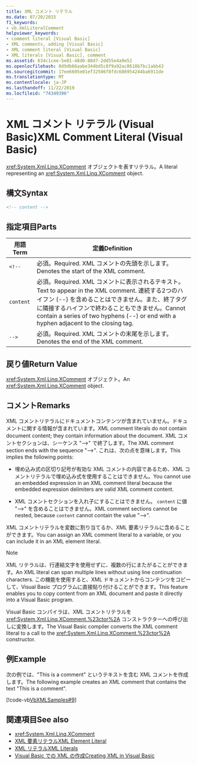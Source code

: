 ```yaml
---
title: XML コメント リテラル
ms.date: 07/20/2015
f1_keywords:
- vb.XmlLiteralComment
helpviewer_keywords:
- comment literal [Visual Basic]
- XML comments, adding [Visual Basic]
- XML comment literal [Visual Basic]
- XML literals [Visual Basic], comment
ms.assetid: 634c1cee-5e01-48d0-88d7-2dd55e4a9e52
ms.openlocfilehash: 8d9db66aabe344bd5c8f9a92ac8618b7bc1abb43
ms.sourcegitcommit: 17ee6605e01ef32506f8fdc686954244ba6911de
ms.translationtype: MT
ms.contentlocale: ja-JP
ms.lasthandoff: 11/22/2019
ms.locfileid: "74349396"
---
```

# <a name="xml-comment-literal-visual-basic"></a><span data-ttu-id="15bcd-102">XML コメント リテラル (Visual Basic)</span><span class="sxs-lookup"><span data-stu-id="15bcd-102">XML Comment Literal (Visual Basic)</span></span>
<span data-ttu-id="15bcd-103"><xref:System.Xml.Linq.XComment> オブジェクトを表すリテラル。</span><span class="sxs-lookup"><span data-stu-id="15bcd-103">A literal representing an <xref:System.Xml.Linq.XComment> object.</span></span>  
  
## <a name="syntax"></a><span data-ttu-id="15bcd-104">構文</span><span class="sxs-lookup"><span data-stu-id="15bcd-104">Syntax</span></span>  
  
```xml  
<!-- content -->  
```  
  
## <a name="parts"></a><span data-ttu-id="15bcd-105">指定項目</span><span class="sxs-lookup"><span data-stu-id="15bcd-105">Parts</span></span>  
  
|<span data-ttu-id="15bcd-106">用語</span><span class="sxs-lookup"><span data-stu-id="15bcd-106">Term</span></span>|<span data-ttu-id="15bcd-107">定義</span><span class="sxs-lookup"><span data-stu-id="15bcd-107">Definition</span></span>|  
|---|---|  
|`<!--`|<span data-ttu-id="15bcd-108">必須。</span><span class="sxs-lookup"><span data-stu-id="15bcd-108">Required.</span></span> <span data-ttu-id="15bcd-109">XML コメントの先頭を示します。</span><span class="sxs-lookup"><span data-stu-id="15bcd-109">Denotes the start of the XML comment.</span></span>|  
|`content`|<span data-ttu-id="15bcd-110">必須。</span><span class="sxs-lookup"><span data-stu-id="15bcd-110">Required.</span></span> <span data-ttu-id="15bcd-111">XML コメントに表示されるテキスト。</span><span class="sxs-lookup"><span data-stu-id="15bcd-111">Text to appear in the XML comment.</span></span> <span data-ttu-id="15bcd-112">連続する2つのハイフン (--) を含めることはできません。また、終了タグに隣接するハイフンで終わることもできません。</span><span class="sxs-lookup"><span data-stu-id="15bcd-112">Cannot contain a series of two hyphens (--) or end with a hyphen adjacent to the closing tag.</span></span>|  
|`-->`|<span data-ttu-id="15bcd-113">必須。</span><span class="sxs-lookup"><span data-stu-id="15bcd-113">Required.</span></span> <span data-ttu-id="15bcd-114">XML コメントの末尾を示します。</span><span class="sxs-lookup"><span data-stu-id="15bcd-114">Denotes the end of the XML comment.</span></span>|  
  
## <a name="return-value"></a><span data-ttu-id="15bcd-115">戻り値</span><span class="sxs-lookup"><span data-stu-id="15bcd-115">Return Value</span></span>  
 <span data-ttu-id="15bcd-116"><xref:System.Xml.Linq.XComment> オブジェクト。</span><span class="sxs-lookup"><span data-stu-id="15bcd-116">An <xref:System.Xml.Linq.XComment> object.</span></span>  
  
## <a name="remarks"></a><span data-ttu-id="15bcd-117">コメント</span><span class="sxs-lookup"><span data-stu-id="15bcd-117">Remarks</span></span>  
 <span data-ttu-id="15bcd-118">XML コメントリテラルにドキュメントコンテンツが含まれていません。ドキュメントに関する情報が含まれています。</span><span class="sxs-lookup"><span data-stu-id="15bcd-118">XML comment literals do not contain document content; they contain information about the document.</span></span> <span data-ttu-id="15bcd-119">XML コメントセクションは、シーケンス "-->" で終了します。</span><span class="sxs-lookup"><span data-stu-id="15bcd-119">The XML comment section ends with the sequence "-->".</span></span> <span data-ttu-id="15bcd-120">これは、次の点を意味します。</span><span class="sxs-lookup"><span data-stu-id="15bcd-120">This implies the following points:</span></span>  
  
- <span data-ttu-id="15bcd-121">埋め込み式の区切り記号が有効な XML コメントの内容であるため、XML コメントリテラルで埋め込み式を使用することはできません。</span><span class="sxs-lookup"><span data-stu-id="15bcd-121">You cannot use an embedded expression in an XML comment literal because the embedded expression delimiters are valid XML comment content.</span></span>  
  
- <span data-ttu-id="15bcd-122">XML コメントセクションを入れ子にすることはできません。 `content` に値 "-->" を含めることはできません。</span><span class="sxs-lookup"><span data-stu-id="15bcd-122">XML comment sections cannot be nested, because `content` cannot contain the value "-->".</span></span>  
  
 <span data-ttu-id="15bcd-123">XML コメントリテラルを変数に割り当てるか、XML 要素リテラルに含めることができます。</span><span class="sxs-lookup"><span data-stu-id="15bcd-123">You can assign an XML comment literal to a variable, or you can include it in an XML element literal.</span></span>  
  
> [!NOTE]
> <span data-ttu-id="15bcd-124">XML リテラルは、行連結文字を使用せずに、複数の行にまたがることができます。</span><span class="sxs-lookup"><span data-stu-id="15bcd-124">An XML literal can span multiple lines without using line continuation characters.</span></span> <span data-ttu-id="15bcd-125">この機能を使用すると、XML ドキュメントからコンテンツをコピーして、Visual Basic プログラムに直接貼り付けることができます。</span><span class="sxs-lookup"><span data-stu-id="15bcd-125">This feature enables you to copy content from an XML document and paste it directly into a Visual Basic program.</span></span>  
  
 <span data-ttu-id="15bcd-126">Visual Basic コンパイラは、XML コメントリテラルを <xref:System.Xml.Linq.XComment.%23ctor%2A> コンストラクターへの呼び出しに変換します。</span><span class="sxs-lookup"><span data-stu-id="15bcd-126">The Visual Basic compiler converts the XML comment literal to a call to the <xref:System.Xml.Linq.XComment.%23ctor%2A> constructor.</span></span>  
  
## <a name="example"></a><span data-ttu-id="15bcd-127">例</span><span class="sxs-lookup"><span data-stu-id="15bcd-127">Example</span></span>  
 <span data-ttu-id="15bcd-128">次の例では、"This is a comment" というテキストを含む XML コメントを作成します。</span><span class="sxs-lookup"><span data-stu-id="15bcd-128">The following example creates an XML comment that contains the text "This is a comment".</span></span>  
  
 [!code-vb[VbXMLSamples#9](~/samples/snippets/visualbasic/VS_Snippets_VBCSharp/VbXMLSamples/VB/XMLSamples4.vb#9)]  
  
## <a name="see-also"></a><span data-ttu-id="15bcd-129">関連項目</span><span class="sxs-lookup"><span data-stu-id="15bcd-129">See also</span></span>

- <xref:System.Xml.Linq.XComment>
- [<span data-ttu-id="15bcd-130">XML 要素リテラル</span><span class="sxs-lookup"><span data-stu-id="15bcd-130">XML Element Literal</span></span>](../../../visual-basic/language-reference/xml-literals/xml-element-literal.md)
- [<span data-ttu-id="15bcd-131">XML リテラル</span><span class="sxs-lookup"><span data-stu-id="15bcd-131">XML Literals</span></span>](../../../visual-basic/language-reference/xml-literals/index.md)
- [<span data-ttu-id="15bcd-132">Visual Basic での XML の作成</span><span class="sxs-lookup"><span data-stu-id="15bcd-132">Creating XML in Visual Basic</span></span>](../../../visual-basic/programming-guide/language-features/xml/creating-xml.md)
